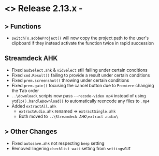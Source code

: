 # <> Release 2.13.x - 

## > Functions
- `switchTo.adobeProject()` will now copy the project path to the user's clipboard if they instead activate the function twice in rapid succession

## Streamdeck AHK
- Fixed `audSelect.ahk` & `vidSelect` still failing under certain conditions
- Fixed `cmd.Result()` failing to provide a result under certain conditions
- Fixed `prem.screenshot()` throwing under certain conditions
- Fixed `prem.gain()` focusing the cancel button due to `Premiere` changing the <kbd>Tab</kbd> order
- `..\download\` scripts now pass `--recode-video mp4` instead of using `ytdlp().handleDownload()` to automatically reencode any files to `.mp4`
- Added `extractAll.ahk`
    - `extractAudio.ahk` renamed => `extractSingle.ahk`
    - Both moved to `..\Streamdeck AHK\extract audio\`

## > Other Changes
- Fixed `autosave.ahk` not respecting `beep` setting
- Removed lingering `checklist wait` setting from `settingsGUI`